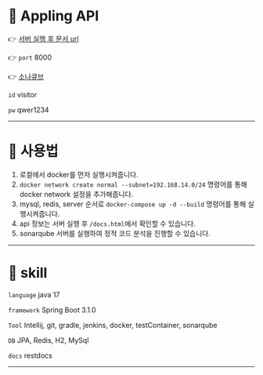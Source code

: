 # 🍎 Appling API

👉 [서버 실행 후 문서 url](http://localhost:8000/docs.html)

👉 `port` 8000

👉 [소나큐브](http://39.118.30.247:9000/)

`id` visitor

`pw` qwer1234

---

# 🔴 사용법

1. 로컬에서 docker를 먼저 실행시켜줍니다.
2. `docker network create normal --subnet=192.168.14.0/24` 명령어를 통해 docker network 설정을 추가해줍니다.
3. mysql, redis, server 순서로 `docker-compose up -d --build` 명령어를 통해 실행시켜줍니다.
4. api 정보는 서버 실행 후 `/docs.html`에서 확인할 수 있습니다.
5. sonarqube 서버를 실행하여 정적 코드 분석을 진행할 수 있습니다.

---

# 🔴 skill

`language` java 17

`framework` Spring Boot 3.1.0

`Tool` Intellij, git, gradle, jenkins, docker, testContainer, sonarqube

`DB` JPA, Redis, H2, MySql

`docs` restdocs

---